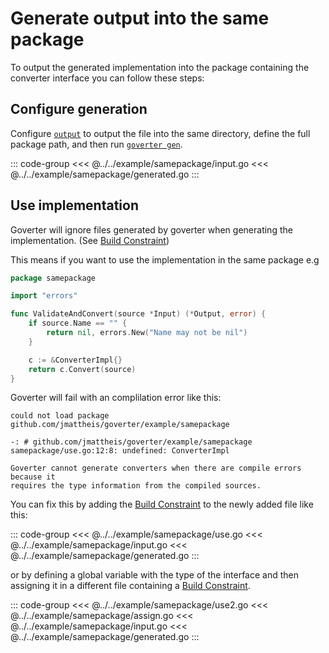 # Generate output into the same package

To output the generated implementation into the package containing the converter
interface you can follow these steps:

## Configure generation

Configure [`output`](../reference/output.md) to output the file into the same
directory, define the full package path, and then run [`goverter
gen`](../reference/cli.md).

::: code-group
<<< @../../example/samepackage/input.go
<<< @../../example/samepackage/generated.go
:::

## Use implementation

Goverter will ignore files generated by goverter when generating the
implementation. (See [Build Constraint](../reference/build-constraint.md))

This means if you want to use the implementation in the same package e.g

```go
package samepackage

import "errors"

func ValidateAndConvert(source *Input) (*Output, error) {
	if source.Name == "" {
		return nil, errors.New("Name may not be nil")
	}

	c := &ConverterImpl{}
	return c.Convert(source)
}
```

Goverter will fail with an complilation error like this:

```
could not load package github.com/jmattheis/goverter/example/samepackage

-: # github.com/jmattheis/goverter/example/samepackage
samepackage/use.go:12:8: undefined: ConverterImpl

Goverter cannot generate converters when there are compile errors because it
requires the type information from the compiled sources.
```

You can fix this by adding the [Build
Constraint](../reference/build-constraint.md) to the newly added file like this:

::: code-group
<<< @../../example/samepackage/use.go
<<< @../../example/samepackage/input.go
<<< @../../example/samepackage/generated.go
:::

or by defining a global variable with the type of the interface and then
assigning it in a different file containing a [Build
Constraint](../reference/build-constraint.md).

::: code-group
<<< @../../example/samepackage/use2.go
<<< @../../example/samepackage/assign.go
<<< @../../example/samepackage/input.go
<<< @../../example/samepackage/generated.go
:::
